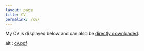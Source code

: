 ```yaml
---
layout: page
title: CV
permalink: /cv/
---
```


My CV is displayed below and can also be <a href="cv.pdf">directly downloaded</a>.

<section> <div>
<object data="cv.pdf" type="application/pdf" width="750" height="1000"> 
alt : <a href="cv.pdf">cv.pdf</a>
</object> </div>
</section>
